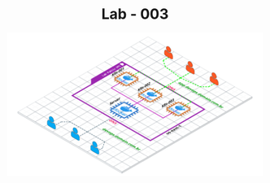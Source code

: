 <center>
<h1>Lab - 003</h1>
</center>

<p align="center">
  <img alt="lab-002-preview" src="../.github/draw-lab-003.png"/>
</p>


